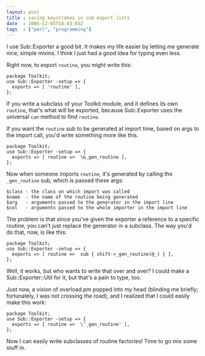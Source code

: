 ```yaml
---
layout: post
title : saving keystrokes in sub export lists
date  : 2006-12-05T18:43:03Z
tags  : ["perl", "programming"]
---
```

I use Sub::Exporter a good bit.  It makes my life easier by letting me generate
nice, simple mixins.  I think I just had a good idea for typing even less.

Right now, to export `routine`, you might write this:

    package Toolkit;
    use Sub::Exporter -setup => {
      exports => [ 'routine' ],
    };

If you write a subclass of your Toolkit module, and it defines its own
`routine`, that's what will be exported, because Sub::Exporter uses the
universal `can` method to find `routine`.

If you want the `routine` sub to be generated at import time, based on args to
the import call, you'd write something more like this.

    package Toolkit;
    use Sub::Exporter -setup => {
      exports => [ routine =>  \&_gen_routine ],
    };

Now when someone imports `routine`, it's generated by calling the
`_gen_routine` sub, which is passed these args:

    $class - the class on which import was called
    $name  - the name of the routine being generated
    $arg   - arguments passed to the generator in the import line
    $col   - arguments passed to the whole importer in the import line

The problem is that since you've given the exporter a reference to a specific
routine, you can't just replace the generator in a subclass.  The way you'd do
that, now, is like this:

    package Toolkit;
    use Sub::Exporter -setup => {
      exports => [ routine =>  sub { shift->_gen_routine(@_) } ],
    };

Well, it works, but who wants to write that over and over?  I could make a
Sub::Exporter::Util for it, but that's a pain to type, too.

Just now, a vision of overload.pm popped into my head (blinding me briefly;
fortunately, I was not crossing the road), and I realized that I could easily
make this work:

    package Toolkit;
    use Sub::Exporter -setup => {
      exports => [ routine =>  \'_gen_routine' ],
    };

Now I can easily write subclasses of routine factories!  Time to go mix some
stuff in.

